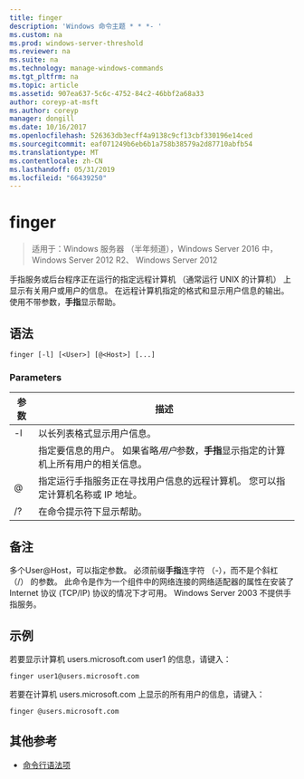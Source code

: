 ```yaml
---
title: finger
description: 'Windows 命令主题 * * *- '
ms.custom: na
ms.prod: windows-server-threshold
ms.reviewer: na
ms.suite: na
ms.technology: manage-windows-commands
ms.tgt_pltfrm: na
ms.topic: article
ms.assetid: 907ea637-5c6c-4752-84c2-46bbf2a68a33
author: coreyp-at-msft
ms.author: coreyp
manager: dongill
ms.date: 10/16/2017
ms.openlocfilehash: 526363db3ecff4a9138c9cf13cbf330196e14ced
ms.sourcegitcommit: eaf071249b6eb6b1a758b38579a2d87710abfb54
ms.translationtype: MT
ms.contentlocale: zh-CN
ms.lasthandoff: 05/31/2019
ms.locfileid: "66439250"
---
```

# <a name="finger"></a>finger

>适用于：Windows 服务器 （半年频道），Windows Server 2016 中，Windows Server 2012 R2、 Windows Server 2012

手指服务或后台程序正在运行的指定远程计算机 （通常运行 UNIX 的计算机） 上显示有关用户或用户的信息。 在远程计算机指定的格式和显示用户信息的输出。 使用不带参数，**手指**显示帮助。 
## <a name="syntax"></a>语法
```
finger [-l] [<User>] [@<Host>] [...]
```
### <a name="parameters"></a>Parameters

| 参数 |                                                                            描述                                                                            |
|-----------|-------------------------------------------------------------------------------------------------------------------------------------------------------------------|
|    -l     |                                                          以长列表格式显示用户信息。                                                           |
|  <User>   | 指定要信息的用户。 如果省略*用户*参数，**手指**显示指定的计算机上所有用户的相关信息。 |
|  @<Host>  |        指定运行手指服务正在寻找用户信息的远程计算机。 您可以指定计算机名称或 IP 地址。        |
|    /?     |                                                               在命令提示符下显示帮助。                                                                |

## <a name="remarks"></a>备注
多个User@Host，可以指定参数。
必须前缀**手指**连字符 （-），而不是个斜杠 （/） 的参数。
此命令是作为一个组件中的网络连接的网络适配器的属性在安装了 Internet 协议 (TCP/IP) 协议的情况下才可用。
Windows Server 2003 不提供手指服务。
## <a name="BKMK_Examples"></a>示例
若要显示计算机 users.microsoft.com user1 的信息，请键入：
```
finger user1@users.microsoft.com
```
若要在计算机 users.microsoft.com 上显示的所有用户的信息，请键入：
```
finger @users.microsoft.com
```
## <a name="additional-references"></a>其他参考
-   [命令行语法项](command-line-syntax-key.md)
